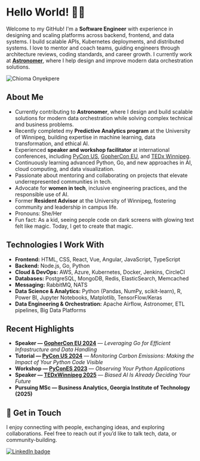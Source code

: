 # Hello World! 👋🏾

Welcome to my GitHub! I'm a **Software Engineer** with experience in designing and scaling platforms across backend, frontend, and data systems. I build scalable APIs, Kubernetes deployments, and distributed systems. I love to mentor and coach teams, guiding engineers through architecture reviews, coding standards, and career growth. I currently work at **[Astronomer](https://docs.astronomer.io/)**, where I help design and improve modern data orchestration solutions.

![Chioma Onyekpere](https://github.com/user-attachments/assets/77a5b938-83c8-47ad-8c1c-08d504083f96)

## About Me

*  Currently contributing to **Astronomer**, where I design and build scalable solutions for modern data orchestration while solving complex technical and business problems.
*  Recently completed my **Predictive Analytics program** at the University of Winnipeg, building expertise in machine learning, data transformation, and ethical AI.
*  Experienced **speaker and workshop facilitator** at international conferences, including [PyCon US](https://www.youtube.com/watch?v=C4lAU9qXRXw), [GopherCon EU](https://www.youtube.com/watch?v=F_HyEHyFYEI), and [TEDx Winnipeg](https://www.youtube.com/watch?v=xSX6SLSKQ34).
*  Continuously learning advanced Python, Go, and new approaches in AI, cloud computing, and data visualization.
*  Passionate about mentoring and collaborating on projects that elevate underrepresented communities in tech.
*  Advocate for **women in tech**, inclusive engineering practices, and the responsible use of AI.
*  Former **Resident Advisor** at the University of Winnipeg, fostering community and leadership in campus life.
*  Pronouns: She/Her
*  Fun fact: As a kid, seeing people code on dark screens with glowing text felt like magic. Today, I get to create that magic.

## Technologies I Work With

* **Frontend:** HTML, CSS, React, Vue, Angular, JavaScript, TypeScript
* **Backend:** Node.js, Go, Python
* **Cloud & DevOps:** AWS, Azure, Kubernetes, Docker, Jenkins, CircleCI
* **Databases:** PostgreSQL, MongoDB, Redis, ElasticSearch, Memcached
* **Messaging:** RabbitMQ, NATS
* **Data Science & Analytics:** Python (Pandas, NumPy, scikit-learn), R, Power BI, Jupyter Notebooks, Matplotlib, TensorFlow/Keras
* **Data Engineering & Orchestration:** Apache Airflow, Astronomer, ETL pipelines, Big Data Platforms

## Recent Highlights

* **Speaker — [GopherCon EU 2024](https://www.youtube.com/watch?v=F_HyEHyFYEI)** — *Leveraging Go for Efficient Infrastructure and Data Handling*
* **Tutorial — [PyCon US 2024](https://www.youtube.com/watch?v=C4lAU9qXRXw)** — *Monitoring Carbon Emissions: Making the Impact of Your Python Code Visible*
* **Workshop — [PyConES 2023](https://2023.es.pycon.org/)** — *Observing Your Python Applications*
* **Speaker — [TEDxWinnipeg 2025](https://www.youtube.com/watch?v=xSX6SLSKQ34)** — *Biased AI Is Already Deciding Your Future*
* **Pursuing MSc — Business Analytics, Georgia Institute of Technology (2025)**

## 💌 Get in Touch

I enjoy connecting with people, exchanging ideas, and exploring collaborations. Feel free to reach out if you’d like to talk tech, data, or community-building.

<div>
  <a href="https://www.linkedin.com/in/chioma-onyekpere/">
    <img src="https://img.shields.io/badge/LinkedIn-blue?logo=linkedin&logoColor=white&style=for-the-badge" alt="LinkedIn badge" />
 </a>
</div> 
